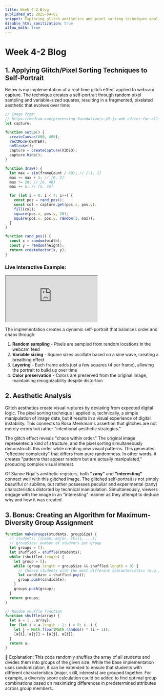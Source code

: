 ```yaml
---
title: Week 4-2 Blog
published_at: 2025-04-05
snippet: Exploring glitch aesthetics and pixel sorting techniques applied to self-portraiture
disable_html_sanitization: true
allow_math: true
---
```


# Week 4-2 Blog

## 1. Applying Glitch/Pixel Sorting Techniques to Self-Portrait

Below is my implementation of a real-time glitch effect applied to webcam capture. The technique creates a self-portrait through random pixel sampling and variable-sized squares, resulting in a fragmented, pixelated aesthetic that evolves over time:

```javascript
// image from:
// https://medium.com/processing-foundation/a-p5-js-web-editor-for-all-64aaa3f9d767
let capture;

function setup() {
  createCanvas(600, 400);
  rectMode(CENTER);
  noStroke();
  capture = createCapture(VIDEO);
  capture.hide();
}

function draw() {
  let max = sin(frameCount / 40); // [-1, 1]
  max += max + 1; // [0, 2]
  max *= 20; // [0, 40]
  max += 5; // [5, 45]

  for (let i = 0; i < 4; i++) {
    const pos = rand_pos();
    const col = capture.get(pos.x, pos.y);
    fill(col);
    square(pos.x, pos.y, 20);
    square(pos.x, pos.y, random(1, max));
  }
}

function rand_pos() {
  const x = random(width);
  const y = random(height);
  return createVector(x, y);
}
```

### Live Interactive Example:

<iframe src="https://editor.p5js.org/hanulgaon-ai/full/O1FNU-auH"></iframe>

<script type="module">
    const iframe = document.querySelector('iframe')
    iframe.width = iframe.parentNode.scrollWidth
    iframe.height = iframe.width * 9 / 16 + 42
</script>

The implementation creates a dynamic self-portrait that balances order and chaos through:

1. **Random sampling** - Pixels are sampled from random locations in the webcam feed
2. **Variable sizing** - Square sizes oscillate based on a sine wave, creating a breathing effect
3. **Layering** - Each frame adds just a few squares (4 per frame), allowing the portrait to build up over time
4. **Color preservation** - Colors are preserved from the original image, maintaining recognizability despite distortion

## 2. Aesthetic Analysis

Glitch aesthetics create visual ruptures by deviating from expected digital logic. The pixel sorting technique I applied is, technically, a simple manipulation of image data, but it results in a visual experience of digital instability. This connects to Rosa Menkman's assertion that glitches are not merely errors but rather "intentional aesthetic strategies."

The glitch effect reveals "chaos within order." The original image represented a kind of _structure_, and the pixel sorting simultaneously deconstructs this order while creating new visual patterns. This generates "effective complexity" that differs from pure randomness. In other words, it creates "patterns that appear random but are actually manipulated," producing complex visual interest.

Of Sianne Ngai's aesthetic registers, both **"zany"** and **"interesting"** connect well with this glitched image. The glitched self-portrait is not simply beautiful or sublime, but rather possesses peculiar and experimental (zany) characteristics distorted by technical manipulation. Simultaneously, viewers engage with the image in an "interesting" manner as they attempt to deduce why and how it was created.

## 3. Bonus: Creating an Algorithm for Maximum-Diversity Group Assignment

```javascript
function makeGroups(students, groupSize) {
  // students: [{name, major, skill, ...}]
  // groupSize: number of students per group
  let groups = [];
  let shuffled = shuffle(students);
  while (shuffled.length) {
    let group = [];
    while (group.length < groupSize && shuffled.length > 0) {
      // Choose students with the most different characteristics (e.g., major, skill combination)
      let candidate = shuffled.pop();
      group.push(candidate);
    }
    groups.push(group);
  }
  return groups;
}

// Random shuffle function
function shuffle(array) {
  let a = [...array];
  for (let i = a.length - 1; i > 0; i--) {
    let j = Math.floor(Math.random() * (i + 1));
    [a[i], a[j]] = [a[j], a[i]];
  }
  return a;
}
```

📌 Explanation:
This code randomly shuffles the array of all students and divides them into groups of the given size. While the base implementation uses randomization, it can be extended to ensure that students with different characteristics (major, skill, interests) are grouped together. For example, a diversity score calculation could be added to find optimal group combinations based on maximizing differences in predetermined attributes across group members.
